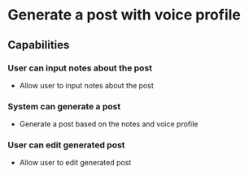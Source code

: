 # Generate a post with voice profile

## Capabilities

### User can input notes about the post
- Allow user to input notes about the post

### System can generate a post
- Generate a post based on the notes and voice profile

### User can edit generated post
- Allow user to edit generated post
